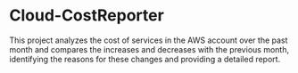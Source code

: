 # Cloud-CostReporter
This project analyzes the cost of services in the AWS account over the past month and compares the increases and decreases with the previous month, identifying the reasons for these changes and providing a detailed report.
